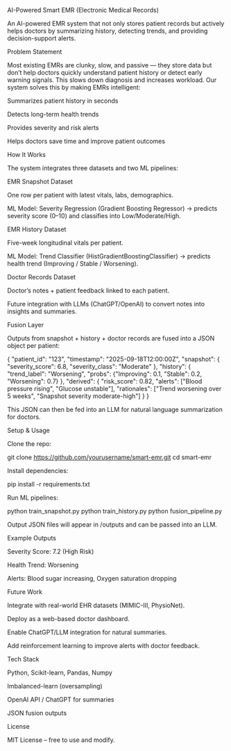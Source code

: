 AI-Powered Smart EMR (Electronic Medical Records)

 An AI-powered EMR system that not only stores patient records but actively helps doctors by summarizing history, detecting trends, and providing decision-support alerts.

 Problem Statement

Most existing EMRs are clunky, slow, and passive — they store data but don’t help doctors quickly understand patient history or detect early warning signals. This slows down diagnosis and increases workload.
Our system solves this by making EMRs intelligent:

Summarizes patient history in seconds

Detects long-term health trends

Provides severity and risk alerts

Helps doctors save time and improve patient outcomes

 How It Works

The system integrates three datasets and two ML pipelines:

EMR Snapshot Dataset

One row per patient with latest vitals, labs, demographics.

ML Model: Severity Regression (Gradient Boosting Regressor) → predicts severity score (0–10) and classifies into Low/Moderate/High.

EMR History Dataset

Five-week longitudinal vitals per patient.

ML Model: Trend Classifier (HistGradientBoostingClassifier) → predicts health trend (Improving / Stable / Worsening).

Doctor Records Dataset

Doctor’s notes + patient feedback linked to each patient.

Future integration with LLMs (ChatGPT/OpenAI) to convert notes into insights and summaries.

Fusion Layer

Outputs from snapshot + history + doctor records are fused into a JSON object per patient:

{
  "patient_id": "123",
  "timestamp": "2025-09-18T12:00:00Z",
  "snapshot": {
    "severity_score": 6.8,
    "severity_class": "Moderate"
  },
  "history": {
    "trend_label": "Worsening",
    "probs": {"Improving": 0.1, "Stable": 0.2, "Worsening": 0.7}
  },
  "derived": {
    "risk_score": 0.82,
    "alerts": ["Blood pressure rising", "Glucose unstable"],
    "rationales": ["Trend worsening over 5 weeks", "Snapshot severity moderate-high"]
  }
}


This JSON can then be fed into an LLM for natural language summarization for doctors.

Setup & Usage

Clone the repo:

git clone https://github.com/yourusername/smart-emr.git
cd smart-emr


Install dependencies:

pip install -r requirements.txt


Run ML pipelines:

python train_snapshot.py
python train_history.py
python fusion_pipeline.py


Output JSON files will appear in /outputs and can be passed into an LLM.

 Example Outputs

Severity Score: 7.2 (High Risk)

Health Trend: Worsening

Alerts: Blood sugar increasing, Oxygen saturation dropping

 Future Work

Integrate with real-world EHR datasets (MIMIC-III, PhysioNet).

Deploy as a web-based doctor dashboard.

Enable ChatGPT/LLM integration for natural summaries.

Add reinforcement learning to improve alerts with doctor feedback.

 Tech Stack

Python, Scikit-learn, Pandas, Numpy

Imbalanced-learn (oversampling)

OpenAI API / ChatGPT for summaries

JSON fusion outputs

 License

MIT License – free to use and modify.
